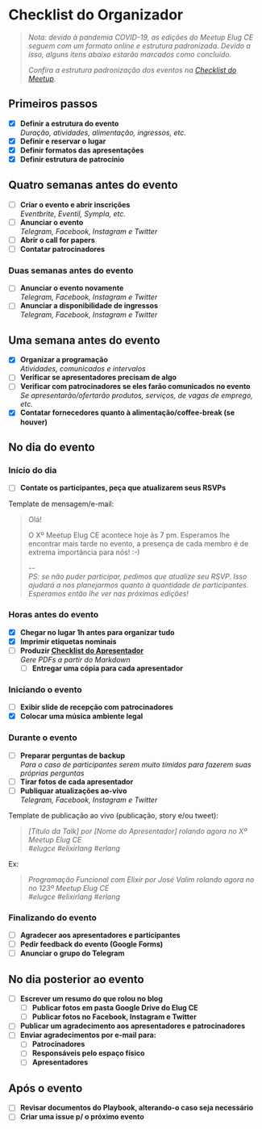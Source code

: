# Checklist do Organizador

> _Nota: devido à pandemia COVID-19, as edições do Meetup Elug CE seguem com um formato online e estrutura padronizada. Devido a isso, alguns itens abaixo estarão marcados como concluído._
>
> _Confira a estrutura padronização dos eventos na [Checklist do Meetup](meetup.md)._

## Primeiros passos

- [x] **Definir a estrutura do evento**  
       _Duração, atividades, alimentação, ingressos, etc._
- [x] **Definir e reservar o lugar**
- [x] **Definir formatos das apresentações**
- [x] **Definir estrutura de patrocínio**

## Quatro semanas antes do evento

- [ ] **Criar o evento e abrir inscrições**  
       _Eventbrite, Eventil, Sympla, etc._
- [ ] **Anunciar o evento**  
       _Telegram, Facebook, Instagram e Twitter_
- [ ] **Abrir o call for papers**
- [ ] **Contatar patrocinadores**

### Duas semanas antes do evento

- [ ] **Anunciar o evento novamente**  
       _Telegram, Facebook, Instagram e Twitter_
- [ ] **Anunciar a disponibilidade de ingressos**  
       _Telegram, Facebook, Instagram e Twitter_

## Uma semana antes do evento

- [x] **Organizar a programação**  
       _Atividades, comunicados e intervalos_
- [ ] **Verificar se apresentadores precisam de algo**
- [ ] **Verificar com patrocinadores se eles farão comunicados no evento**  
       _Se apresentarão/ofertarão produtos, serviços, de vagas de emprego, etc._
- [x] **Contatar fornecedores quanto à alimentação/coffee-break (se houver)**

## No dia do evento

### Início do dia

- [ ] **Contate os participantes, peça que atualizarem seus RSVPs**

Template de mensagem/e-mail:

> Olá!
>
> O Xº Meetup Elug CE acontece hoje às 7 pm. Esperamos lhe encontrar mais tarde no evento, a presença de cada membro é de extrema importância para nós! :-)
>
> --  
> _PS: se não puder participar, pedimos que atualize seu RSVP. Isso ajudará a nos planejarmos quanto à quantidade de participantes. Esperamos então lhe ver nas próximas edições!_

### Horas antes do evento

- [x] **Chegar no lugar 1h antes para organizar tudo**
- [x] **Imprimir etiquetas nominais**
- [ ] **Produzir [Checklist do Apresentador](presenters.md)**  
       _Gere PDFs a partir do Markdown_
  - [ ] **Entregar uma cópia para cada apresentador**

### Iniciando o evento

- [ ] **Exibir slide de recepção com patrocinadores**
- [x] **Colocar uma música ambiente legal**

### Durante o evento

- [ ] **Preparar perguntas de backup**  
       _Para o caso de participantes serem muito tímidos para fazerem suas próprias perguntas_
- [ ] **Tirar fotos de cada apresentador**
- [ ] **Publiquar atualizações ao-vivo**  
       _Telegram, Facebook, Instagram e Twitter_

Template de publicação ao vivo (publicação, story e/ou tweet):

> _[Título da Talk] por [Nome do Apresentador] rolando agora no Xº Meetup Elug CE_  
> _#elugce #elixirlang #erlang_

Ex:

> _Programação Funcional com Elixir por José Valim rolando agora no no 123º Meetup Elug CE_  
> _#elugce #elixirlang #erlang_

### Finalizando do evento

- [ ] **Agradecer aos apresentadores e participantes**
- [ ] **Pedir feedback do evento (Google Forms)**
- [ ] **Anunciar o grupo do Telegram**

## No dia posterior ao evento

- [ ] **Escrever um resumo do que rolou no blog**
  - [ ] **Publicar fotos em pasta Google Drive do Elug CE**
  - [ ] **Publicar fotos no Facebook, Instagram e Twitter**
- [ ] **Publicar um agradecimento aos apresentadores e patrocinadores**
- [ ] **Enviar agradecimentos por e-mail para:**
  - [ ] **Patrocinadores**
  - [ ] **Responsáveis pelo espaço físico**
  - [ ] **Apresentadores**

## Após o evento

- [ ] **Revisar documentos do Playbook, alterando-o caso seja necessário**
- [ ] **Criar uma issue p/ o próximo evento**
